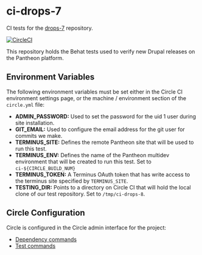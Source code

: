 # ci-drops-7
CI tests for the [drops-7](https://github.com/pantheon-systems/drops-7) repository.

[![CircleCI](https://circleci.com/gh/pantheon-systems/ci-drops-7.svg?style=svg)](https://circleci.com/gh/pantheon-systems/ci-drops-7)

This repository holds the Behat tests used to verify new Drupal releases on the Pantheon platform.

## Environment Variables

The following environment variables must be set either in the Circle CI environment settings page, or the machine / environment section of the `circle.yml` file:

- **ADMIN_PASSWORD:** Used to set the password for the uid 1 user during site installation.
- **GIT_EMAIL:** Used to configure the email address for the git user for commits we make.
- **TERMINUS_SITE:** Defines the remote Pantheon site that will be used to run this test.
- **TERMINUS_ENV:** Defines the name of the Pantheon multidev environment that will be created to run this test. Set to `ci-${CIRCLE_BUILD_NUM}`
- **TERMINUS_TOKEN:** A Terminus OAuth token that has write access to the terminus site specified by `TERMINUS_SITE`.
- **TESTING_DIR:** Points to a directory on Circle CI that will hold the local clone of our test repository. Set to `/tmp/ci-drops-8`.

## Circle Configuration

Circle is configured in the Circle admin interface for the project:

- [Dependency commands](https://circleci.com/gh/pantheon-systems/drops-7/edit#setup)
- [Test commands](https://circleci.com/gh/pantheon-systems/drops-7/edit#tests)

